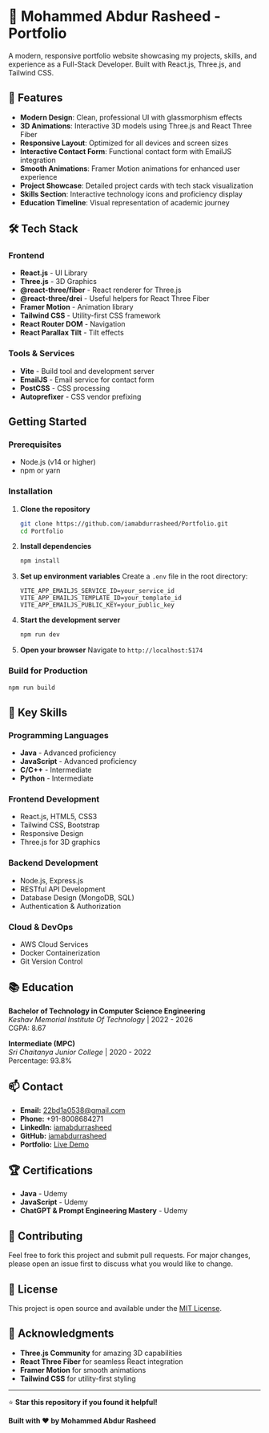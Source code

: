 # 🚀 Mohammed Abdur Rasheed - Portfolio

A modern, responsive portfolio website showcasing my projects, skills, and experience as a Full-Stack Developer. Built with React.js, Three.js, and Tailwind CSS.

## 🌟 Features

- **Modern Design**: Clean, professional UI with glassmorphism effects
- **3D Animations**: Interactive 3D models using Three.js and React Three Fiber
- **Responsive Layout**: Optimized for all devices and screen sizes
- **Interactive Contact Form**: Functional contact form with EmailJS integration
- **Smooth Animations**: Framer Motion animations for enhanced user experience
- **Project Showcase**: Detailed project cards with tech stack visualization
- **Skills Section**: Interactive technology icons and proficiency display
- **Education Timeline**: Visual representation of academic journey

## 🛠️ Tech Stack

### Frontend
- **React.js** - UI Library
- **Three.js** - 3D Graphics
- **@react-three/fiber** - React renderer for Three.js
- **@react-three/drei** - Useful helpers for React Three Fiber
- **Framer Motion** - Animation library
- **Tailwind CSS** - Utility-first CSS framework
- **React Router DOM** - Navigation
- **React Parallax Tilt** - Tilt effects

### Tools & Services
- **Vite** - Build tool and development server
- **EmailJS** - Email service for contact form
- **PostCSS** - CSS processing
- **Autoprefixer** - CSS vendor prefixing

##  Getting Started

### Prerequisites
- Node.js (v14 or higher)
- npm or yarn

### Installation

1. **Clone the repository**
   ```bash
   git clone https://github.com/iamabdurrasheed/Portfolio.git
   cd Portfolio
   ```

2. **Install dependencies**
   ```bash
   npm install
   ```

3. **Set up environment variables**
   Create a `.env` file in the root directory:
   ```env
   VITE_APP_EMAILJS_SERVICE_ID=your_service_id
   VITE_APP_EMAILJS_TEMPLATE_ID=your_template_id
   VITE_APP_EMAILJS_PUBLIC_KEY=your_public_key
   ```

4. **Start the development server**
   ```bash
   npm run dev
   ```

5. **Open your browser**
   Navigate to `http://localhost:5174`

### Build for Production

```bash
npm run build
```

## 🎯 Key Skills

### Programming Languages
- **Java** - Advanced proficiency
- **JavaScript** - Advanced proficiency
- **C/C++** - Intermediate
- **Python** - Intermediate

### Frontend Development
- React.js, HTML5, CSS3
- Tailwind CSS, Bootstrap
- Responsive Design
- Three.js for 3D graphics

### Backend Development
- Node.js, Express.js
- RESTful API Development
- Database Design (MongoDB, SQL)
- Authentication & Authorization

### Cloud & DevOps
- AWS Cloud Services
- Docker Containerization
- Git Version Control

## 📚 Education

**Bachelor of Technology in Computer Science Engineering**  
*Keshav Memorial Institute Of Technology* | 2022 - 2026  
CGPA: 8.67

**Intermediate (MPC)**  
*Sri Chaitanya Junior College* | 2020 - 2022  
Percentage: 93.8%

## 📫 Contact

- **Email:** [22bd1a0538@gmail.com](mailto:22bd1a0538@gmail.com)
- **Phone:** +91-8008684271
- **LinkedIn:** [iamabdurrasheed](https://linkedin.com/in/iamabdurrasheed)
- **GitHub:** [iamabdurrasheed](https://github.com/iamabdurrasheed)
- **Portfolio:** [Live Demo](https://your-portfolio-url.com)

## 🏆 Certifications

- **Java** - Udemy
- **JavaScript** - Udemy  
- **ChatGPT & Prompt Engineering Mastery** - Udemy

## 🤝 Contributing

Feel free to fork this project and submit pull requests. For major changes, please open an issue first to discuss what you would like to change.

## 📄 License

This project is open source and available under the [MIT License](LICENSE).

## 🙏 Acknowledgments

- **Three.js Community** for amazing 3D capabilities
- **React Three Fiber** for seamless React integration
- **Framer Motion** for smooth animations
- **Tailwind CSS** for utility-first styling

---

⭐ **Star this repository if you found it helpful!**

**Built with ❤️ by Mohammed Abdur Rasheed**
